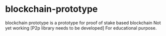 # blockchain-prototype
blockchain prototype is a prototype for proof of stake based blockchain
Not yet working
[P2p library needs to be developed]
For educational purpose.
